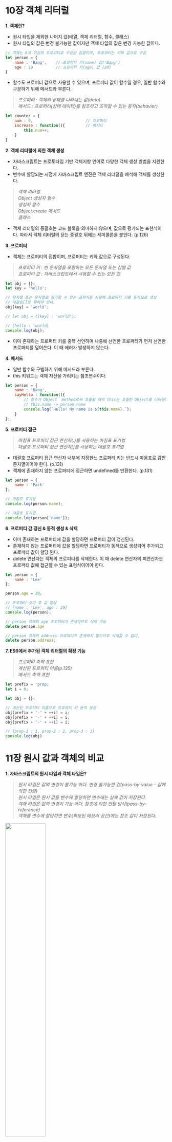 # 10장 객체 리터럴
**1. 객체란?**
+ 원시 타입을 제외한 나머지 값(배열, 객체 리터럴, 함수, 클래스)
+ 원시 타입의 값은 변경 불가능한 값이지만 객체 타입의 값은 변경 가능한 값이다.
```javascript
// 객체는 0개 이상의 프로퍼티로 구성된 집합이며, 프로퍼티는 키와 값으로 구성
let person = {
    name : 'Bang',    // 프로퍼티 키(name) 값('Bang')
    age : 20          // 프로퍼티 키(age) 값 (20)
}
```

+ 함수도 프로퍼티 값으로 사용할 수 있으며, 프로퍼티 값이 함수일 경우, 일반 함수와 구분하기 위해 메서드라 부른다.
> _프로퍼티 : 객체의 상태를 나타내는 값(data)_   
> _메서드 : 프로퍼티(상태 데이터)를 참조하고 조작할 수 있는 동작(behavior)_
```javascript
let counter = {
    num : 0,                       // 프로퍼티
    increase : function(){         // 메서드
        this.num++;
    }
}
```

**2. 객체 리터럴에 의한 객체 생성**
+ 자바스크립트는 프로토타입 기반 객체지향 언어로 다양한 객체 생성 방법을 지원한다.
+ 변수에 할당되는 시점에 자바스크립트 엔진은 객체 리터럴을 해석해 객체를 생성한다.
> _객체 리터럴_   
> _Object 생성자 함수_   
> _생성자 함수_   
> _Object.create 메서드_   
> _클래스_   


+ 객체 리터럴의 중괄호는 코드 블록을 의미하지 않으며, 값으로 평가되는 표현식이다. 따라서 객체 리터럴의 닫는 중괄호 뒤에는 세미콜론을 붙인다. (p.126)


**3. 프로퍼티**
+ 객체는 프로퍼티의 집합이며, 프로퍼티는 키와 값으로 구성된다.
> _프로퍼티 키 : 빈 문자열을 포함하는 모든 문자열 또는 심벌 값_   
> _프로퍼티 값 : 자바스크립트에서 사용할 수 있는 모든 값_   

```javascript
let obj = {};
let key = 'hello';

// 문자열 또는 문자열로 평가할 수 있는 표현식을 사용해 프로퍼티 키를 동적으로 생성
// 대괄호[]로 묶어야 한다.
obj[key] = 'world';

// let obj = {[key] : 'world'};

// {hello : 'world}
console.log(obj);
```

+ 이미 존재하는 프로퍼티 키를 중복 선언하며 나중에 선언한 프로퍼티가 먼저 선언한 프로퍼티를 덮어쓴다. 이 때 에러가 발생하지 않는다.



**4. 메서드**
+ 일반 함수와 구별하기 위해 메서드라 부른다.
+ this 키워드는 객체 자신을 가리키는 참조변수이다.
```javascript
let person = {
    name : 'Bang',
    sayHello : function(){
        // 함수가 Object  method로써 호출될 때의 this는 호출한 Object를 나타낸다.
        // this.name -> person.name
        console.log(`Hello! My name is ${this.name}.`);
    }
};
```


**5. 프로퍼티 접근**
> _마침표 프로퍼티 접근 연산자(.)를 사용하는 마침표 표기법_   
> _대괄호 프로퍼티 접근 연산자[]를 사용하는 대괄호 표기법_   

+ 대괄호 프로퍼티 접근 연산자 내부에 지정한느 프로퍼티 키는 반드시 따옴표로 감싼 문자열이어야 한다. (p.131)
+ 객체에 존재하지 않는 프로퍼티에 접근하면 undefined를 반환한다. (p.131)
```javascript
let person = {
    name : 'Park'
};

// 마침표 표기법
console.log(person.name);

// 대괄호 표기법
console.log(person['name']);
```

**6. 프로퍼티 값 갱신 & 동적 생성 & 삭제**
+ 이미 존재하는 프로퍼티에 값을 할당하면 프로퍼티 값이 갱신된다.
+ 존재하지 않는 프로퍼티에 값을 할당하면 프로퍼티가 동적으로 생성되어 추가되고 프로퍼티 값이 할당 된다.
+ delete 연산자는 객체의 프로퍼티를 삭제한다. 이 때 delete 연산자의 피연산자는 프로퍼티 값에 접근할 수 있는 표현식이어야 한다.
```javascript
let person = {
    name : 'Lee'
};

person.age = 20;

// 프로퍼티 추가 후 값 할당
// {name : 'Lee', age : 20}
console.log(person);

// person 객체의 age 프로퍼티가 존재하므로 삭제 가능
delete person.age

// person 객체의 address 프로퍼티가 존재하지 않으므로 삭제할 수 없다.
delete person.address;
```


**7. ES6에서 추가된 객체 리터럴의 확장 기능**
> _프로퍼티 축약 표현_   
> _계산된 프로퍼티 이름(p.135)_   
> _메서드 축약 표현_   

```javascript
let prefix = 'prop;
let i = 0;

let obj = {};

// 계산된 프로퍼티 이름으로 프로퍼티 키 동적 생성
obj[prefix + '-' + ++i] = i;
obj[prefix + '-' + ++i] = i;
obj[prefix + '-' + ++i] = i;

// {prop-1 : 1, prop-2 : 2, prop-3 : 3}
console.log(obj)
```



# 11장 원시 값과 객체의 비교
**1. 자바스크립트의 원시 타입과 객체 타입은?**
> _원시 타입은 값의 변경이 불가능 하다. 변경 불가능한 값(pass-by-value - 값에 의한 전달)_   
> _원시 타입은 원시 값을 변수에 할당하면 변수에는 실제 값이 저장된다._   
> _객체 타입은 값의 변경이 가능 하다. 참조에 의한 전달 방식(pass-by-reference)_       
> _객체를 변수에 할당하면 변수(확보된 메모리 공간)에는 참조 값이 저장된다._   

<img src="https://user-images.githubusercontent.com/108252919/192077600-d6b06f2a-6cc4-4262-8114-d06326bc5ecc.png" width='50%'>

**2. 원시 값**
1. 변경 불가능한 값
+ 한번 생성된 원시 값은 읽기 전용 값으로서 변경할 수 없다.
> _변수는 하나의 값을 저장하기 위해 확보한 메모리 공간 자체 또는 메모리 공간을 식별하기 위해 붙인 이름_   
> _값은 변수에 저장된 데이터로서 표현식이 평가되어 생성된 결과를 말한다._   
+ 변경 불가능하다는 것은 변수가 아니라 값에 대한 진술이다.(p.138)
```javascript
// const 키워드를 사용해 선언한 변수는 재할당이 금지된다.
const o = {};


// 변수에 할당한 객체는 변경 할수 있다.
o.a = 1;

// { a: 1}
console.log(o);
```

+ 변수의 값을 변경하기 위해 원시 값을 재할당하면 새로운 메모리 공간을 확보하고 재할당한 값을 저장한 후, 변수가 참조하던 메모리 공간의 주소를 변경한다. 값의 이러한 특성을 불변성이라 한다.(p.139)
+ 불변성을 갖는 원시 값을 할당한 변수는 재할당 이외에 변수 값을 변경할 수 있는 방법이 없다.


2. 문자열과 불변성
+ 문자열은 유사 배열 객체이면서 이터러블이므로 배열과 유사하게 각 문자에 접근 할 수 있다.(p141)
> _유사 배열 객체란 마치 배열처럼 인덱스로 프로퍼티 값에 접근 할 수 있고 length 프로퍼티를 갖는 객체를 말한다._   
```javascript
let str = 'string';

// 문자열은 유사 배열이므로 배열고 유사하게 인덱스를 사용해 각 문자에 접근할 수 있다.
console.log(str[0]);  // s

// 원시 값인 문자열이 객체처럼 동작한다.
console.log(str.length);      // 6

// 대소문자 변환 :  소문자 -> 대문지
console.log(str.toUpperCase());   // STRING
```

+ 이미 생성된 문자열의 일부 문자를 변경해도 반영되지 않는다. 문자열은 변경 불가능한 값이기 때문이다.


3. 값에 의한 전달
```javascript
let score = 80;
let copy = score;

console.log(score);   // 80
console.log(copy);    // 80

score = 100;

console.log(score)    // 100
console.log(copy)     // 80
```
+ score, copy 변수는 처음에 숫자 값 80을 갖는다는 점에서는 동일하다. 하지만 각각의 다른 메모리 공간에 저장된 별개의 값이다.(p142)
> _엄격하게 표현하면 변수에는 값이 전달되는 것이 아니라 메모리 주소가 전달되는 것이다._   
> _이는 변수와 같은 식별자는 값이 아니라 메모리 주소를 기억하고 있기 때문이다._  


> _값의 의한 전달도 위에 정의한대로 값을 전달하는 것이 아닌 메모리 주소를 전달하는 것이다._   
> _단, 전달된 메모리 주소를 통해 메모리 공간에 접근하면 값을 참조할 수 있다.(p145)_   


**3. 객체**
+ 객체는 프로퍼티의 개수는 정해져 있지 않으며, 메모리 공간의 크기를 사전에 정해 둘 수 없다.
+ 객체는 복합적인 자료구조이다.
+ 객체는 프로퍼티 키를 인덱스로 사용하는 해시 테이블이라고 생각할 수 있다.
> _해시테이블은 연관 배열, map, dictionary, lookup table이라 부르기도 한다._
> _해시테이블과 유사하지만 높은 성능을 위해 더 나은 방법으로 객체를 구현한다._   

+ 프로퍼티에 접근하기 위해 동적 탐색 대신 히든 클래스라는 방식을 사용해 객체의 프로퍼티에 접근하는 성능을 보장한다.(p147)   
> _기존에는 프로퍼티를 저장하기 위해서 사전식 데이터 구조를 이용하지만, V8 자바스크립트 엔진은 hidden class를 이용한다. 이 둘의 차이는 Hashing과 Pointer의 차이라고 할 수 있다. V8 자바스크립트 엔진은 객체에 새로운 프로퍼티를 추가할 때 hidden class를 생성하고, hidden class에 프로퍼티의 정적인 위치(offset)를 저장함으로써 실제 데이터가 저장되어 이는 위치에 대한 Pointer를 제공한다. 이로 인해 런타임에 데이터접근이 필요 없어지고, 고전적인 클래스 기반의 최적화를 할 수 있다._   


1. 변경 가능한 값
```javascript
// 할당이 이뤄지는 시점에 객체 리터럴이 해석되고, 그 결과 객체가 생성된다.
let person = {
    name : 'Lee'
};


// person 변수에 저장되어 있는 참조 값으로 실제 객체에 접근한다.
console.log(person);
```
+ 객체를 할당한 변수는 재할당 없이 객체를 직접 변경할 수 있다. 즉, 재할당 없이 프로퍼티를 동적으로 추가할 수도 있고 프로퍼티 값을 갱신할 수도 있으며 프로퍼티 자체를 삭제할 수도 있다.(p148)
```javascript
let player = {
    name : 'JiHwan'
};

// 프로퍼티 값 갱신
player.name = 'HyunSoo';

// 프로퍼티 동적 생성
player.age = 33;


// {name : 'HyunSoo', age : 33}
console.log(player);
```

+ 객체는 원시 값과 다르게 여러 개의 식별자가 하나의 객체를 공유할 수 있다. 


2. 참조에 의한 전달
+ 객체를 가르키는 변수를 다른 변수에 할당하면 원본의 참조 값이 복사되어 전달되며 이를 참조에 의한 전달이라 정의한다.
+ 서로 저장된 메모리 주소는 다르지만 동일한 참조 값을 갖는다. 즉, 서로 다른 식별자지만 하나의 객체를 공유한다는 것이다.(p151)
```javascript
// 객체 리터럴은 평가될 때마다 객체를 생성한다.
let person1 = {
    name : 'Lee'
};

let person2 = {
    name : 'Lee'
};

// 가르키는 객체의 내용은 같지만 다른 메모리에 저장된 별개의 객체이다.
console.log(person1 === person2);                 // false

// 값으로 평가될 수 있는 표현식이다. 
console.log(person1.name === person2.name);       // true  
```







